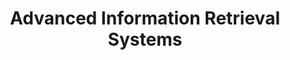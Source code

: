 ---
title: "Advanced Information Retrieval Systems"

categories: ['']

tags: ['Advanced', 'Information', 'Retrieval', 'Systems']

arwords: 'الأنظمة المتقدمة لاسترجاع المعلومات'

arexps: []

enwords: ['Advanced Information Retrieval Systems']

enexps: []

arlexicons: 'ن'

enlexicons: 'A'

authors: ['Ruqayya Roshdy']

translators: ['']

citations: 'مقدمة في حوسبة اللغة العربية'

sources: 'مركز الملك عبدالله بن عبدالعزيز الدولي لخدمة اللغة العربية'

slug: ""
---
